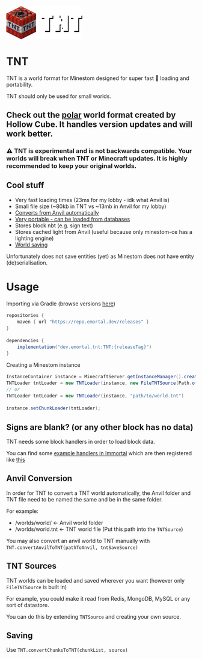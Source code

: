 <img src="https://github.com/EmortalMC/TNT/blob/main/.github/tntlogo.png?raw=true" width="40%" alt="EmortalMC Banner">

# TNT
TNT is a world format for Minestom designed for super fast 🚀 loading and portability.

TNT should only be used for small worlds.


## Check out the [polar](https://github.com/hollow-cube/polar) world format created by Hollow Cube. It handles version updates and will work better.

### ⚠ TNT is experimental and is not backwards compatible. Your worlds will break when TNT or Minecraft updates. It is highly recommended to keep your original worlds.

## Cool stuff
- Very fast loading times (23ms for my lobby - idk what Anvil is)
- Small file size (~80kb in TNT vs ~13mb in Anvil for my lobby)
- [Converts from Anvil automatically](#anvil-conversion)
- [Very portable - can be loaded from databases](#tnt-sources)
- Stores block nbt (e.g. sign text)
- Stores cached light from Anvil (useful because only minestom-ce has a lighting engine)
- [World saving](#saving)

Unfortunately does not save entities (yet) as Minestom does not have entity (de)serialisation.

# Usage
Importing via Gradle (browse versions [here](https://repo.emortal.dev/#/releases/dev/emortal/tnt/TNT))
```groovy
repositories {
    maven { url "https://repo.emortal.dev/releases" }
}

dependencies {
    implementation("dev.emortal.tnt:TNT:{releaseTag}")
}
```
Creating a Minestom instance

```java
InstanceContainer instance = MinecraftServer.getInstanceManager().createInstanceContainer();
TNTLoader tntLoader = new TNTLoader(instance, new FileTNTSource(Path.of("path/to/world.tnt")));
// or
TNTLoader tntLoader = new TNTLoader(instance, "path/to/world.tnt")
        
instance.setChunkLoader(tntLoader);
```

## Signs are blank? (or any other block has no data)
TNT needs some block handlers in order to load block data.

You can find some [example handlers in Immortal](https://github.com/EmortalMC/Immortal/tree/main/src/main/kotlin/dev/emortal/immortal/blockhandler) which are then registered like [this](https://github.com/EmortalMC/Immortal/blob/ea9f03249d01b7f2544bd96d588e6341d7bfbc99/src/main/kotlin/dev/emortal/immortal/ImmortalExtension.kt#L409)


## Anvil Conversion
In order for TNT to convert a TNT world automatically, the Anvil folder and TNT file need to be named the same and be in the same folder.

For example:
 - /worlds/world/ <- Anvil world folder
 - /worlds/world.tnt <- TNT world file (Put this path into the `TNTSource`)
 
You may also convert an anvil world to TNT manually with `TNT.convertAnvilToTNT(pathToAnvil, tntSaveSource)`
 
## TNT Sources
TNT worlds can be loaded and saved wherever you want (however only `FileTNTSource` is built in)

For example, you could make it read from Redis, MongoDB, MySQL or any sort of datastore.

You can do this by extending `TNTSource` and creating your own source.

## Saving
Use `TNT.convertChunksToTNT(chunkList, source)`
